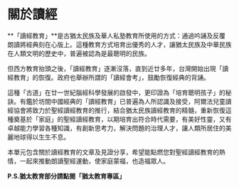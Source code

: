 # 關於讀經

 

**「讀經教育」**是古猶太民族及華人私塾教育所使用的方式：通過吟誦及反覆朗讀將經典刻在心版上。這種教育方式培育出優秀的人才，讓猶太民族及中華民族在人類文明的歷史中，普遍被認為是最聰明的民族。

但西方教育抬頭之後，「讀經教育」逐漸沒落，直到近廿多年，台灣開始出現「讀經教育」的恢復。政府也舉辦所謂的「讀經會考」，鼓勵恢復經典的背誦。

這種「古道」在廿一世紀腦經科學發展的啟發中，更印證為「培育聰明孩子」的秘訣。有鑑於坊間中國經典的「讀經教育」已普遍為人所認識及接受，阿爾法兒童讀經協會將致力於聖經讀經教育的推行，結合猶太民族讀經教育的精髓，重新恢復這種奠基於「家庭」的聖經讀經教育，以期培育出符合時代需要，有美好性靈，又有卓越能力學習各種知識，有創新思考力，解決問題的治理人才，讓人類所居住的美麗地球得以生生不息。

本單元包含關於讀經教育的文章及見證分享，希望能點燃您對聖經讀經教育的熱情，一起來推動朗讀聖經運動，使家庭蒙福，也造福眾人。 

**P.S.猶太教育部分請點閱「猶太教育專區」**